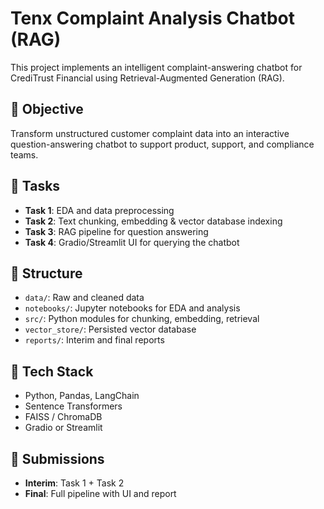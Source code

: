 # Tenx Complaint Analysis Chatbot (RAG)

This project implements an intelligent complaint-answering chatbot for CrediTrust Financial using Retrieval-Augmented Generation (RAG).

## 🚀 Objective

Transform unstructured customer complaint data into an interactive question-answering chatbot to support product, support, and compliance teams.

## 🧩 Tasks

- **Task 1**: EDA and data preprocessing
- **Task 2**: Text chunking, embedding & vector database indexing
- **Task 3**: RAG pipeline for question answering
- **Task 4**: Gradio/Streamlit UI for querying the chatbot

## 📂 Structure

- `data/`: Raw and cleaned data
- `notebooks/`: Jupyter notebooks for EDA and analysis
- `src/`: Python modules for chunking, embedding, retrieval
- `vector_store/`: Persisted vector database
- `reports/`: Interim and final reports

## 🔧 Tech Stack

- Python, Pandas, LangChain
- Sentence Transformers
- FAISS / ChromaDB
- Gradio or Streamlit

## 📅 Submissions

- **Interim**: Task 1 + Task 2
- **Final**: Full pipeline with UI and report
